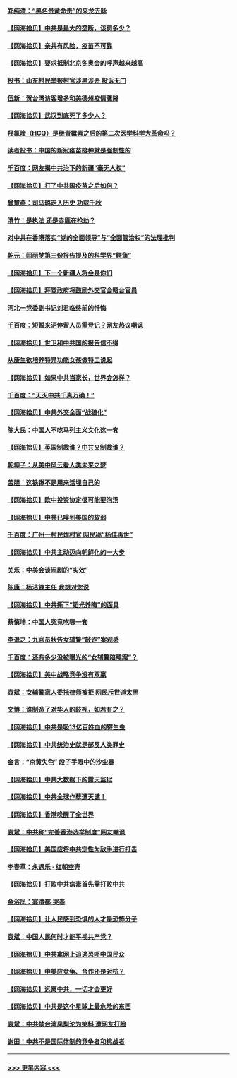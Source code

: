 #### [郑纯清：“黑名贵黄命贵”的来龙去脉](../pages/nsc993/n12875589.md?t=04130651) 
#### [【网海拾贝】中共是最大的垄断，该罚多少？](../pages/nsc993/n12874006.md?t=04130651) 
#### [【网海拾贝】亲共有风险，疫苗不可靠](../pages/nsc993/n12872224.md?t=04130651) 
#### [【网海拾贝】要求抵制北京冬奥会的呼声越来越高](../pages/nsc993/n12868962.md?t=04130651) 
#### [投书：山东村民举报村官涉黑涉恶 投诉无门](../pages/nsc993/n12869726.md?t=04130651) 
#### [伍新：贺台湾访客增多和美德州疫情骤降](../pages/nsc993/n12865651.md?t=04130651) 
#### [【网海拾贝】武汉到底死了多少人？](../pages/nsc993/n12863707.md?t=04130651) 
#### [羟氯喹（HCQ）是继青霉素之后的第二次医学科学大革命吗？](../pages/nsc993/n12638564.md?t=04130651) 
#### [读者投书：中国的新冠疫苗接种就是强制性的](../pages/nsc993/n12859932.md?t=04130651) 
#### [千百度：网友揭中共治下的新疆“毫无人权”](../pages/nsc993/n12858385.md?t=04130651) 
#### [【网海拾贝】打了中共国疫苗之后如何？](../pages/nsc993/n12857866.md?t=04130651) 
#### [曾慧燕：司马璐走入历史 功载千秋](../pages/nsc993/n12856996.md?t=04130651) 
#### [清竹：是执法 还是赤匪在抢劫？](../pages/nsc993/n12856952.md?t=04130651) 
#### [对中共在香港落实“党的全面领导”与“全面管治权”的法理批判](../pages/nsc993/n12856929.md?t=04130651) 
#### [乾元：闫丽梦第三份报告提及的科学界“鳄鱼”](../pages/nsc993/n12855985.md?t=04130651) 
#### [【网海拾贝】下一个新疆人将会是你们](../pages/nsc993/n12855864.md?t=04130651) 
#### [【网海拾贝】拜登政府将鼓励外交官会晤台官员](../pages/nsc993/n12853615.md?t=04130651) 
#### [河北一党委副书记刘君临终前的忏悔](../pages/nsc993/n12849420.md?t=04130651) 
#### [千百度：短暂来沪停留人员需登记？网友热议嘲讽](../pages/nsc993/n12853497.md?t=04130651) 
#### [【网海拾贝】世卫和中共国的报告信不得](../pages/nsc993/n12850902.md?t=04130651) 
#### [从康生欲培养特异功能女孩做特工说起](../pages/nsc993/n12849289.md?t=04130651) 
#### [【网海拾贝】如果中共当家长，世界会怎样？](../pages/nsc993/n12848436.md?t=04130651) 
#### [千百度：“天灭中共千真万确！”](../pages/nsc993/n12845659.md?t=04130651) 
#### [【网海拾贝】中共外交全面“战狼化”](../pages/nsc993/n12845607.md?t=04130651) 
#### [陈大民：中国人不吃马列主义文化这一套](../pages/nsc993/n12842496.md?t=04130651) 
#### [【网海拾贝】英国制裁谁？中共又制裁谁？](../pages/nsc993/n12840909.md?t=04130651) 
#### [乾坤子：从美中风云看人类未来之梦](../pages/nsc993/n12840590.md?t=04130651) 
#### [苦胆：这铁锹不是用来活埋自己的](../pages/nsc993/n12839512.md?t=04130651) 
#### [【网海拾贝】欧中投资协定很可能要泡汤](../pages/nsc993/n12835122.md?t=04130651) 
#### [【网海拾贝】中共已嗅到美国的软弱](../pages/nsc993/n12832411.md?t=04130651) 
#### [千百度：广州一村民炸村官 网民称“杨佳再世”](../pages/nsc993/n12832380.md?t=04130651) 
#### [【网海拾贝】中共主动迈向朝鲜化的一大步](../pages/nsc993/n12829887.md?t=04130651) 
#### [关乐：中美会谈闹剧的“实效”](../pages/nsc993/n12826698.md?t=04130651) 
#### [陈康：杨洁篪主任  我想对您说](../pages/nsc993/n12826609.md?t=04130651) 
#### [【网海拾贝】中共撕下“韬光养晦”的面具](../pages/nsc993/n12826459.md?t=04130651) 
#### [蔡慎坤：中国人究竟吃哪一套](../pages/nsc993/n12826010.md?t=04130651) 
#### [李退之：九官员状告女辅警“敲诈”案观感](../pages/nsc993/n12823984.md?t=04130651) 
#### [千百度：还有多少没被曝光的“女辅警陪睡案”？](../pages/nsc993/n12822136.md?t=04130651) 
#### [【网海拾贝】美中战略竞争没有双赢](../pages/nsc993/n12822105.md?t=04130651) 
#### [袁斌：女辅警家人委托律师被拒 网民斥世道太黑](../pages/nsc993/n12822004.md?t=04130651) 
#### [文博：谁制造了对华人的歧视，如若有之？](../pages/nsc993/n12821635.md?t=04130651) 
#### [【网海拾贝】中共是吸13亿百姓血的寄生虫](../pages/nsc993/n12819191.md?t=04130651) 
#### [【网海拾贝】中共统治史就是部反人类罪史](../pages/nsc993/n12816738.md?t=04130651) 
#### [金言：“京黄失色” 段子手眼中的沙尘暴](../pages/nsc993/n12815700.md?t=04130651) 
#### [【网海拾贝】中共大数据下的露天监狱](../pages/nsc993/n12811075.md?t=04130651) 
#### [【网海拾贝】中共全球作孽遭天谴！](../pages/nsc993/n12810258.md?t=04130651) 
#### [【网海拾贝】香港唤醒了全世界](../pages/nsc993/n12809100.md?t=04130651) 
#### [袁斌：中共称“完善香港选举制度”网友嘲讽](../pages/nsc993/n12808994.md?t=04130651) 
#### [【网海拾贝】美国应将中共定性为敌手进行打击](../pages/nsc993/n12806870.md?t=04130651) 
#### [李春草：永遇乐 · 红朝空壳](../pages/nsc993/n12805365.md?t=04130651) 
#### [【网海拾贝】打败中共病毒首先需打败中共](../pages/nsc993/n12803930.md?t=04130651) 
#### [金浴凤：宴清都‧哭春](../pages/nsc993/n12801601.md?t=04130651) 
#### [【网海拾贝】让人民感到恐惧的人才是恐怖分子](../pages/nsc993/n12799347.md?t=04130651) 
#### [袁斌：中国人民何时才能平视共产党？](../pages/nsc993/n12799306.md?t=04130651) 
#### [【网海拾贝】中共拿网上追逃恐吓中国民众](../pages/nsc993/n12796905.md?t=04130651) 
#### [【网海拾贝】中美应竞争、合作还是对抗？](../pages/nsc993/n12794675.md?t=04130651) 
#### [【网海拾贝】远离中共，一切才会更好](../pages/nsc993/n12793572.md?t=04130651) 
#### [【网海拾贝】中共是这个星球上最危险的东西](../pages/nsc993/n12791400.md?t=04130651) 
#### [袁斌：中共禁台湾凤梨沦为笑料 遭网友打脸](../pages/nsc993/n12791335.md?t=04130651) 
#### [谢田：中共不是国际体制的竞争者和挑战者](../pages/nsc993/n12791212.md?t=04130651) 

----
#### [ >>> 更早内容 <<< ](../indexes/nsc993-earlier.md)
